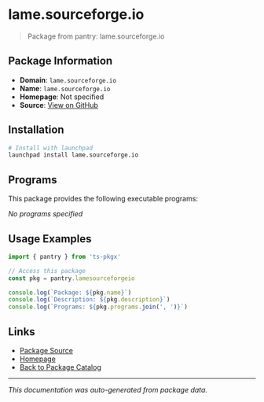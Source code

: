 # lame.sourceforge.io

> Package from pantry: lame.sourceforge.io

## Package Information

- **Domain**: `lame.sourceforge.io`
- **Name**: `lame.sourceforge.io`
- **Homepage**: Not specified
- **Source**: [View on GitHub](https://github.com/pkgxdev/pantry/tree/main/projects/lame.sourceforge.io/package.yml)

## Installation

```bash
# Install with launchpad
launchpad install lame.sourceforge.io
```

## Programs

This package provides the following executable programs:

*No programs specified*

## Usage Examples

```typescript
import { pantry } from 'ts-pkgx'

// Access this package
const pkg = pantry.lamesourceforgeio

console.log(`Package: ${pkg.name}`)
console.log(`Description: ${pkg.description}`)
console.log(`Programs: ${pkg.programs.join(', ')}`)
```

## Links

- [Package Source](https://github.com/pkgxdev/pantry/tree/main/projects/lame.sourceforge.io/package.yml)
- [Homepage](#)
- [Back to Package Catalog](../package-catalog.md)

---

*This documentation was auto-generated from package data.*
